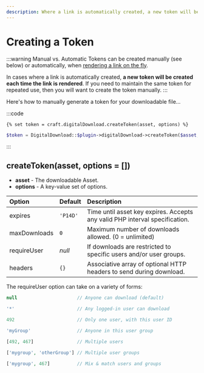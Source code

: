 ```yaml
---
description: Where a link is automatically created, a new token will be created each time. To keep the same token for repeated use, create the token manually and store it.
---
```


# Creating a Token

:::warning Manual vs. Automatic
Tokens can be created manually (see below) or automatically, when [rendering a link on the fly](/displaying-a-link/).

In cases where a link is automatically created, **a new token will be created each time the link is rendered**. If you need to maintain the same token for repeated use, then you will want to create the token manually.
:::

Here's how to manually generate a token for your downloadable file...

:::code
```twig
{% set token = craft.digitalDownload.createToken(asset, options) %}
```
```php
$token = DigitalDownload::$plugin->digitalDownload->createToken($asset, $options);
```
:::

## createToken(asset, options = [])

 - **asset** - The downloadable Asset.
 - **options** - A key-value set of options.

| Option       | Default  | Description
|:-------------|:---------|:------------------
| expires      | `'P14D'` | Time until asset key expires. Accepts any valid PHP interval specification.
| maxDownloads | `0`      | Maximum number of downloads allowed. (0 = unlimited)
| requireUser  | _null_   | If downloads are restricted to specific users and/or user groups.
| headers      | `{}`     | Associative array of optional HTTP headers to send during download.

The requireUser option can take on a variety of forms:

```php
null                      // Anyone can download (default)

'*'                       // Any logged-in user can download

492                       // Only one user, with this user ID

'myGroup'                 // Anyone in this user group

[492, 467]                // Multiple users

['mygroup', 'otherGroup'] // Multiple user groups

['mygroup', 467]          // Mix & match users and groups
```

